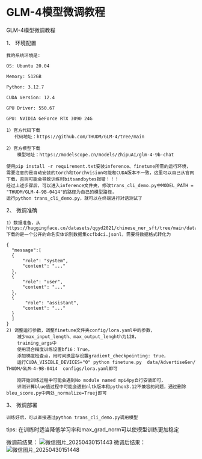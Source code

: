 # GLM-4模型微调教程

GLM-4模型微调教程

1、 环境配置

    我的系统环境是:

    OS: Ubuntu 20.04

    Memory: 512GB

    Python: 3.12.7

    CUDA Version: 12.4

    GPU Driver: 550.67

    GPU: NVIDIA GeForce RTX 3090 24G
    
    1）官方代码下载
       代码地址：https://github.com/THUDM/GLM-4/tree/main
       
    2）官方模型下载
        模型地址：https://modelscope.cn/models/ZhipuAI/glm-4-9b-chat

    使用pip install -r requirement.txt安装inference、finetune所需的运行环境，
    需要注意的是自动安装的torch和torchvision可能和CUDA版本不一致，这里可以自己从官网下载，否则可能会导致训练时bitsandbytes报错！！！
    经过上述步骤后，可以进入inference文件夹，修改trans_cli_demo.py中MODEL_PATH = "THUDM/GLM-4-9B-0414"的路径为自己的模型路径，
    运行python trans_cli_demo.py，就可以在终端进行对话测试了
2、 微调准确

    1）数据准备，从https://huggingface.co/datasets/qgyd2021/chinese_ner_sft/tree/main/data下载的是一个公开的命名实体识别数据集ccfbdci.jsonl，需要将数据格式转化为

    {
      "message":[
      {
          "role": "system",
          "content": "..."
      },
      {
          "role": "user",
          "content": "..."
      },
      {
           "role": "assistant",
          "content": "..."
      }
      ]
    }
    2) 调整运行参数，调整finetune文件夹config/lora.yaml中的参数，
        减少max_input_length、max_output_lenghth为128， 
        training_args中
        使用混合精度训练设置bf16：True，
        添加梯度检查点，用时间换显存设置gradient_checkpointing: true，
        运行CUDA_VISIBLE_DEVICES="0" python finetune.py  data/AdvertiseGen/  THUDM/GLM-4-9B-0414  configs/lora.yaml即可
        
        刚开始训练过程中可能会遇到No module named mpi4py自行安装即可，
        评测计算blue值过程中可能会遇到nltk版本和python3.12不兼容的问题，通过删除bleu_score.py中两处_normalize=Truej即可
3、 微调部署

    训练好后，可以直接通过python trans_cli_demo.py调用模型
tips:
在训练时适当降低学习率和max_grad_norm可以使模型训练更加稳定

微调前结果：
![微信图片_20250430151443](https://github.com/user-attachments/assets/2a2ce6e3-66a8-4d73-a080-fdb8a30d8162)
微调后结果：
![微信图片_20250430151448](https://github.com/user-attachments/assets/97b86127-171c-47c9-843d-17f171d16c7e)

